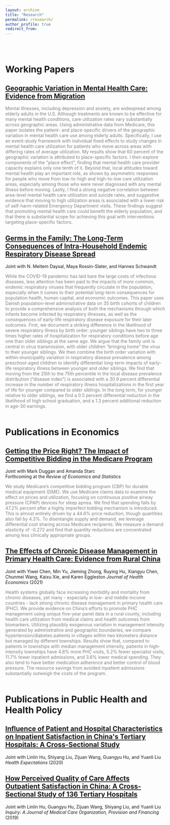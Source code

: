 ```yaml
---
layout: archive
title: "Research"
permalink: /research/
author_profile: true
redirect_from:
---
```


 <br/> <br/>

Working Papers
======

## [Geographic Variation in Mental Health Care: Evidence from Migration](../files/Ding_MH_GeoVariation.pdf)
 
 <span style="color:gray"> Mental illnesses, including depression and anxiety, are widespread among elderly adults in the U.S. Although treatments are known to be effective for many mental health conditions, care utilization rates vary substantially across geographic areas. Using administrative data from Medicare, this paper isolates the patient- and place-specific drivers of the geographic variation in mental health care use among elderly adults. Specifically, I use an event-study framework with individual fixed effects to study changes in mental health care utilization for patients who move across areas with differing rates of average utilization. My results show that 60 percent of the geographic variation is attributed to place-specific factors. I then explore components of the "place effect", finding that mental health care provider capacity explains only one tenth of it. Beyond that, local attitudes toward mental health play an important role, as shown by asymmetric responses for people who move from low-to-high and high-to-low care utilization areas, especially among those who were never diagnosed with any mental illness before moving. Lastly, I find a strong negative correlation between area-level mental health care utilization and suicide rates, and suggestive evidence that moving to high utilization areas is associated with a lower risk of self-harm-related Emergency Department visits. These findings suggest that promoting mental health care could benefit the elderly population, and that there is substantial scope for achieving this goal with interventions targeting place-specific factors. </span>
 

## [Germs in the Family: The Long-Term Consequences of Intra-Household Endemic Respiratory Disease Spread](files/ChildSickness_Draft.pdf)<br/> 
Joint with N. Meltem Daysal, Maya Rossin-Slater, and Hannes Schwandt 
 
 <span style="color:gray"> While the COVID-19 pandemic has laid bare the large costs of infectious diseases, less attention has been paid to the impacts of more common, endemic respiratory viruses that frequently circulate in the population, especially when it comes to their potential long-term consequences for population health, human capital, and economic outcomes. This paper uses Danish population-level administrative data on 35 birth cohorts of children to provide a comprehensive analysis of both the mechanisms through which infants become infected by respiratory illnesses, as well as the consequences of early-life respiratory disease exposure for their later outcomes. First, we document a striking difference in the likelihood of severe respiratory illness by birth order: younger siblings have two to three times higher rates of hospitalization for respiratory conditions before age one than older siblings at the same age. We argue that the family unit is central in virus transmission, with older children “bringing home” the virus to their younger siblings. We then combine the birth order variation with within-municipality variation in respiratory disease prevalence among preschool-aged children to identify differential long-term impacts of early-life respiratory illness between younger and older siblings. We find that moving from the 25th to the 75th percentile in the local disease prevalence distribution (“disease index”) is associated with a 30.9 percent differential increase in the number of respiratory illness hospitalizations in the first year of life for younger compared to older siblings. In the long term, for younger relative to older siblings, we find a 0.5 percent differential reduction in the likelihood of high school graduation, and a 1.3 percent additional reduction in age-30 earnings.  </span>  <br/> <br/>
 
 

 Publications in Economics
======

## [Getting the Price Right? The Impact of Competitive Bidding in the Medicare Program](files/DME_Draft.pdf) <br/>
Joint with Mark Duggan and Amanda Starc <br/>
Forthcoming at the *Review of Economics and Statistics*
 
<span style="color:gray">  We study Medicare’s competitive bidding program (CBP) for durable medical equipment (DME). We use Medicare claims data to examine the effect on prices and utilization, focusing on continuous positive airway pressure (CPAP) devices for sleep apnea. We find that spending falls by 47.2% percent after a highly imperfect bidding mechanism is introduced. This is almost entirely driven by a 44.8% price reduction, though quantities also fall by 4.3%. To disentangle supply and demand, we leverage differential cost sharing across Medicare recipients. We measure a demand elasticity of -0.272 and find that quantity reductions are concentrated among less clinically appropriate groups. </span>


## [The Effects of Chronic Disease Management in Primary Health Care: Evidence from Rural China](https://www.sciencedirect.com/science/article/pii/S0167629621001247) <br/>
Joint with Yiwei Chen, Min Yu, Jieming Zhong, Ruying Hu, Xiangyu Chen, Chunmei Wang, Kaixu Xie, and Karen Eggleston
*Journal of Health Economics* (2021) 

<span style="color:gray"> Health systems globally face increasing morbidity and mortality from chronic diseases, yet many - especially in low- and middle-income countries - lack strong chronic disease management in primary health care (PHC). We provide evidence on China’s efforts to promote PHC management using unique five-year panel data in a rural county, including health care utilization from medical claims and health outcomes from biomarkers. Utilizing plausibly exogenous variation in management intensity generated by administrative and geographic boundaries, we compare hypertension/diabetes patients in villages within two kilometers distance but managed by different townships. Results show that, compared to patients in townships with median management intensity, patients in high-intensity townships have 4.8% more PHC visits, 5.2% fewer specialist visits, 11.7% fewer inpatient admissions, and 3.6% lower medical spending. They also tend to have better medication adherence and better control of blood pressure. The resource savings from avoided inpatient admissions substantially outweigh the costs of the program. </span>  <br/> <br/>



 Publications in Public Health and Health Policy
======

## [Influence of Patient and Hospital Characteristics on Inpatient Satisfaction in China's Tertiary Hospitals: A Cross-Sectional Study](https://onlinelibrary.wiley.com/doi/full/10.1111/hex.12974) <br/>
Joint with Linlin Hu, Shiyang Liu, Zijuan Wang, Guangyu Hu, and Yuanli Liu <br/>
*Health Expectations* (2020) 


## [How Perceived Quality of Care Affects Outpatient Satisfaction in China: A Cross-Sectional Study of 136 Tertiary Hospitals](https://journals.sagepub.com/doi/full/10.1177/0046958019895397) <br/>
Joint with Linlin Hu, Guangyu Hu, Zijuan Wang, Shiyang Liu, and Yuanli Liu <br/>
*Inquiry: A Journal of Medical Care Organization, Provision and Financing* (2019)




